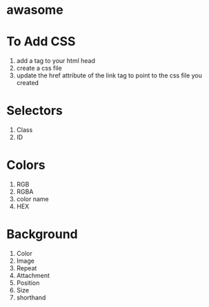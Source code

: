 # awasome


# To Add CSS
1. add a <link> tag to your html head
2. create a css file
3. update the href attribute of the link tag to point to the css file you created

# Selectors

1. Class
2. ID

# Colors

1. RGB
2. RGBA
3. color name
4. HEX

# Background
1. Color
2. Image
3. Repeat
4. Attachment
5. Position
6. Size
7. shorthand
